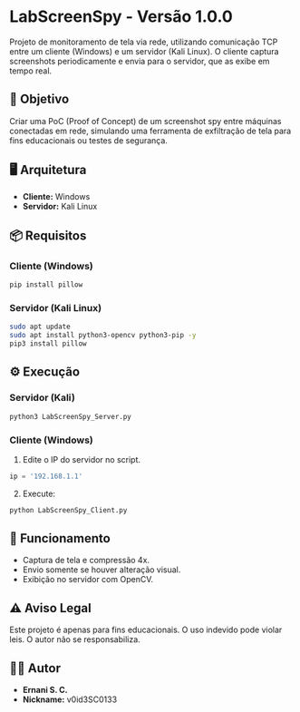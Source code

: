 
# LabScreenSpy - Versão 1.0.0

Projeto de monitoramento de tela via rede, utilizando comunicação TCP entre um cliente (Windows) e um servidor (Kali Linux). O cliente captura screenshots periodicamente e envia para o servidor, que as exibe em tempo real.

## 🎯 Objetivo
Criar uma PoC (Proof of Concept) de um screenshot spy entre máquinas conectadas em rede, simulando uma ferramenta de exfiltração de tela para fins educacionais ou testes de segurança.

## 🖥️ Arquitetura
- **Cliente:** Windows
- **Servidor:** Kali Linux

## 📦 Requisitos
### Cliente (Windows)
```bash
pip install pillow
```
### Servidor (Kali Linux)
```bash
sudo apt update
sudo apt install python3-opencv python3-pip -y
pip3 install pillow
```

## ⚙️ Execução
### Servidor (Kali)
```bash
python3 LabScreenSpy_Server.py
```
### Cliente (Windows)
1. Edite o IP do servidor no script.
```python
ip = '192.168.1.1'
```
2. Execute:
```bash
python LabScreenSpy_Client.py
```

## 📌 Funcionamento
- Captura de tela e compressão 4x.
- Envio somente se houver alteração visual.
- Exibição no servidor com OpenCV.

## ⚠️ Aviso Legal
Este projeto é apenas para fins educacionais. O uso indevido pode violar leis. O autor não se responsabiliza.

## 👨‍💻 Autor
- **Ernani S. C.**
- **Nickname:** v0id3SC0133
